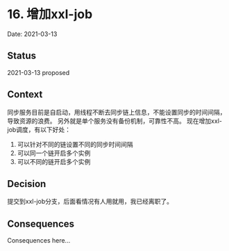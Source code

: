 # 16. 增加xxl-job

Date: 2021-03-13

## Status

2021-03-13 proposed


## Context

同步服务目前是自启动，用线程不断去同步链上信息，不能设置同步的时间间隔，导致资源的浪费。
另外就是单个服务没有备份机制，可靠性不高。
现在增加xxl-job调度，有以下好处：
1. 可以针对不同的链设置不同的同步时间间隔
2. 可以同一个链开启多个实例
3. 可以不同的链开启多个实例

## Decision

提交到xxl-job分支，后面看情况有人用就用，我已经离职了。

## Consequences

Consequences here...
